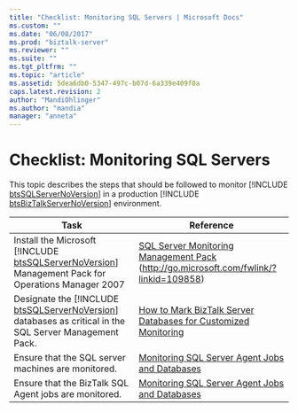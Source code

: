 ```yaml
---
title: "Checklist: Monitoring SQL Servers | Microsoft Docs"
ms.custom: ""
ms.date: "06/08/2017"
ms.prod: "biztalk-server"
ms.reviewer: ""
ms.suite: ""
ms.tgt_pltfrm: ""
ms.topic: "article"
ms.assetid: 5dea6db0-5347-497c-b07d-6a339e409f0a
caps.latest.revision: 2
author: "MandiOhlinger"
ms.author: "mandia"
manager: "anneta"
---
```

# Checklist: Monitoring SQL Servers
This topic describes the steps that should be followed to monitor [!INCLUDE [btsSQLServerNoVersion](../includes/btssqlservernoversion-md.md)] in a production [!INCLUDE [btsBizTalkServerNoVersion](../includes/btsbiztalkservernoversion-md.md)] environment.  


|                                                                        Task                                                                        |                                                                        Reference                                                                        |
|----------------------------------------------------------------------------------------------------------------------------------------------------|---------------------------------------------------------------------------------------------------------------------------------------------------------|
|   Install the Microsoft [!INCLUDE [btsSQLServerNoVersion](../includes/btssqlservernoversion-md.md)] Management Pack for Operations Manager 2007    |        [SQL Server Monitoring Management Pack](http://go.microsoft.com/fwlink/?linkid=109858) (<http://go.microsoft.com/fwlink/?linkid=109858>)         |
| Designate the [!INCLUDE [btsSQLServerNoVersion](../includes/btssqlservernoversion-md.md)] databases as critical in the SQL Server Management Pack. | [How to Mark BizTalk Server Databases for Customized Monitoring](../technical-guides/how-to-mark-biztalk-server-databases-for-customized-monitoring.md) |
|                                                 Ensure that the SQL server machines are monitored.                                                 |                 [Monitoring SQL Server Agent Jobs and Databases](../technical-guides/monitoring-sql-server-agent-jobs-and-databases.md)                 |
|                                               Ensure that the BizTalk SQL Agent jobs are monitored.                                                |                 [Monitoring SQL Server Agent Jobs and Databases](../technical-guides/monitoring-sql-server-agent-jobs-and-databases.md)                 |

